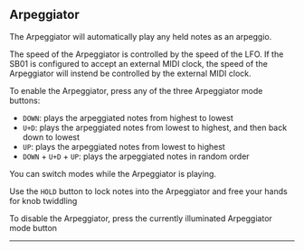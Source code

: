 <article>

## Arpeggiator

The Arpeggiator will automatically play any held notes as an arpeggio.

The speed of the Arpeggiator is controlled by the speed of the LFO. If the SB01 is configured to accept an external MIDI clock, the speed of the Arpeggiator will instend be controlled by the external MIDI clock.

To enable the Arpeggiator, press any of the three Arpeggiator mode buttons:

- `DOWN`: plays the arpeggiated notes from highest to lowest
- `U+D`: plays the arpeggiated notes from lowest to highest, and then back down to lowest
- `UP`: plays the arpeggiated notes from lowest to highest
- `DOWN` + `U+D` + `UP`: plays the arpeggiated notes in random order

You can switch modes while the Arpeggiator is playing.

Use the `HOLD` button to lock notes into the Arpeggiator and free your hands for knob twiddling

To disable the Arpeggiator, press the currently illuminated Arpeggiator mode button

</article>

---
